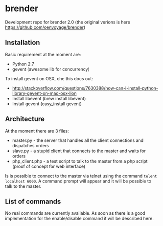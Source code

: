 brender
=======

Development repo for brender 2.0 (the original verions is here https://github.com/oenvoyage/brender)

## Installation
Basic requirement at the moment are:
* Python 2.7
* gevent (awesome lib for concurrency)

To install gevent on OSX, che this docs out:
* http://stackoverflow.com/questions/7630388/how-can-i-install-python-library-gevent-on-mac-osx-lion
* Install libevent (brew install libevent)
* Install gevent (easy_install gevent)

## Architecture
At the moment there are 3 files:
* master.py - the server that handles all the client connections and dispatches orders
* slave.py - a stupid client that connects to the master and waits for orders
* php_client.php - a test script to talk to the master from a php script (proof of concept for web interface)

Is is possible to connect to the master via telnet using the command `telent localhost 6000`.
A command prompt will appear and it will be possible to talk to the master.

## List of commands
No real commands are currently available. As soon as there is a good implementation for the enable/disable command it will be described here.
